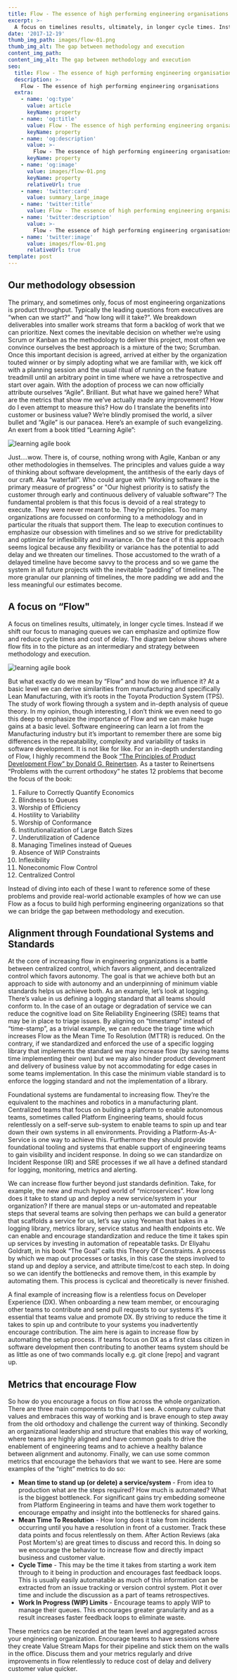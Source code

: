 ```yaml
---
title: Flow - The essence of high performing engineering organisations
excerpt: >-
  A focus on timelines results, ultimately, in longer cycle times. Instead if we shift our focus to managing queues we can emphasize and optimize flow and reduce cycle times and cost of delay
date: '2017-12-19'
thumb_img_path: images/flow-01.png
thumb_img_alt: The gap between methodology and execution
content_img_path: 
content_img_alt: The gap between methodology and execution
seo:
  title: Flow - The essence of high performing engineering organisations
  description: >-
    Flow - The essence of high performing engineering organisations
  extra:
    - name: 'og:type'
      value: article
      keyName: property
    - name: 'og:title'
      value: Flow - The essence of high performing engineering organisations
      keyName: property
    - name: 'og:description'
      value: >-
        Flow - The essence of high performing engineering organisations
      keyName: property
    - name: 'og:image'
      value: images/flow-01.png
      keyName: property
      relativeUrl: true
    - name: 'twitter:card'
      value: summary_large_image
    - name: 'twitter:title'
      value: Flow - The essence of high performing engineering organisations
    - name: 'twitter:description'
      value: >-
        Flow - The essence of high performing engineering organisations
    - name: 'twitter:image'
      value: images/flow-01.png
      relativeUrl: true
template: post
---
```


## Our methodology obsession

The primary, and sometimes only, focus of most engineering organizations is product throughput. Typically the leading questions from executives are “when can we start?” and “how long will it take?”. We breakdown deliverables into smaller work streams that form a backlog of work that we can prioritize. Next comes the inevitable decision on whether we’re using Scrum or Kanban as the methodology to deliver this project, most often we convince ourselves the best approach is a mixture of the two; Scrumban. Once this important decision is agreed, arrived at either by the organization touted winner or by simply adopting what we are familiar with, we kick off with a planning session and the usual ritual of running on the feature treadmill until an arbitrary point in time where we have a retrospective and start over again. With the adoption of process we can now officially attribute ourselves “Agile”. Brilliant. But what have we gained here? What are the metrics that show me we’ve actually made any improvement? How do I even attempt to measure this? How do I translate the benefits into customer or business value? We’re blindly promised the world, a silver bullet and “Agile” is our panacea. Here’s an example of such evangelizing. An exert from a book titled “Learning Agile”:

![learning agile book](/images/flow-02.png)

Just….wow. There is, of course, nothing wrong with Agile, Kanban or any other methodologies in themselves. The principles and values guide a way of thinking about software development, the antithesis of the early days of our craft. Aka “waterfall”. Who could argue with "Working software is the primary measure of progress” or "Our highest priority is to satisfy the customer through early and continuous delivery of valuable software”? The fundamental problem is that this focus is devoid of a real strategy to execute. They were never meant to be. They’re principles. Too many organizations are focussed on conforming to a methodology and in particular the rituals that support them. The leap to execution continues to emphasize our obsession with timelines and so we strive for predictability and optimize for inflexibility and invariance. On the face of it this approach seems logical because any flexibility or variance has the potential to add delay and we threaten our timelines. Those accustomed to the wrath of a delayed timeline have become savvy to the process and so we game the system in all future projects with the inevitable “padding” of timelines. The more granular our planning of timelines, the more padding we add and the less meaningful our estimates become.

## A focus on “Flow"
A focus on timelines results, ultimately, in longer cycle times. Instead if we shift our focus to managing queues we can emphasize and optimize flow and reduce cycle times and cost of delay. The diagram below shows where flow fits in to the picture as an intermediary and strategy between methodology and execution.

![learning agile book](/images/flow-01.png)

But what exactly do we mean by “Flow” and how do we influence it? At a basic level we can derive similarities from manufacturing and specifically Lean Manufacturing, with it’s roots in the Toyota Production System (TPS). The study of work flowing through a system and in-depth analysis of queue theory. In my opinion, though interesting, I don’t think we even need to go this deep to emphasize the importance of Flow and we can make huge gains at a basic level. Software engineering can learn a lot from the Manufacturing industry but it’s important to remember there are some big differences in the repeatability, complexity and variability of tasks in software development. It is not like for like. For an in-depth understanding of Flow, I highly recommend the Book [“The Principles of Product Development Flow” by Donald G. Reinertsen](https://web.archive.org/web/20190329095153/https://www.amazon.co.uk/Principles-Product-Development-Flow-Generation/dp/1935401009/). As a taster to Reinertsens “Problems with the current orthodoxy” he states 12 problems that become the focus of the book:

1. Failure to Correctly Quantify Economics
2. Blindness to Queues
3. Worship of Efficiency
4. Hostility to Variability
5. Worship of Conformance
6. Institutionalization of Large Batch Sizes
7. Underutilization of Cadence
8. Managing Timelines instead of Queues
9. Absence of WIP Constraints
10. Inflexibility
11. Noneconomic Flow Control
12. Centralized Control

Instead of diving into each of these I want to reference some of these problems and provide real-world actionable examples of how we can use Flow as a focus to build high performing engineering organizations so that we can bridge the gap between methodology and execution.

## Alignment through Foundational Systems and Standards

At the core of increasing flow in engineering organizations is a battle between centralized control, which favors alignment, and decentralized control which favors autonomy. The goal is that we achieve both but an approach to side with autonomy and an underpinning of minimum viable standards helps us achieve both. As an example, let’s look at logging. There’s value in us defining a logging standard that all teams should conform to. In the case of an outage or degradation of service we can reduce the cognitive load on Site Reliability Engineering (SRE) teams that may be in place to triage issues. By aligning on “timestamp” instead of “time-stamp”, as a trivial example, we can reduce the triage time which increases Flow as the Mean Time To Resolution (MTTR) is reduced. On the contrary, if we standardized and enforced the use of a specific logging library that implements the standard we may increase flow (by saving teams time implementing their own) but we may also hinder product development and delivery of business value by not accommodating for edge cases in some teams implementation. In this case the minimum viable standard is to enforce the logging standard and not the implementation of a library.

Foundational systems are fundamental to increasing flow. They’re the equivalent to the machines and robotics in a manufacturing plant. Centralized teams that focus on building a platform to enable autonomous teams, sometimes called Platform Engineering teams, should focus relentlessly on a self-serve sub-system to enable teams to spin up and tear down their own systems in all environments. Providing a Platform-As-A-Service is one way to achieve this. Furthermore they should provide foundational tooling and systems that enable support of engineering teams to gain visibility and incident response. In doing so we can standardize on Incident Response (IR) and SRE processes if we all have a defined standard for logging, monitoring, metrics and alerting.

We can increase flow further beyond just standards definition. Take, for example, the new and much hyped world of “microservices”. How long does it take to stand up and deploy a new service/system in your organization? If there are manual steps or un-automated and repeatable steps that several teams are solving then perhaps we can build a generator that scaffolds a service for us, let’s say using Yeoman that bakes in a logging library, metrics library, service status and health endpoints etc. We can enable and encourage standardization and reduce the time it takes spin up services by investing in automation of repeatable tasks. Dr Eliyahu Goldratt, in his book “The Goal” calls this Theory Of Constraints. A process by which we map out processes or tasks, in this case the steps involved to stand up and deploy a service, and attribute time/cost to each step. In doing so we can identify the bottlenecks and remove them, in this example by automating them. This process is cyclical and theoretically is never finished.

A final example of increasing flow is a relentless focus on Developer Experience (DX). When onboarding a new team member, or encouraging other teams to contribute and send pull requests to our systems it’s essential that teams value and promote DX. By striving to reduce the time it takes to spin up and contribute to your systems you inadvertently encourage contribution. The aim here is again to increase flow by automating the setup process. If teams focus on DX as a first class citizen in software development then contributing to another teams system should be as little as one of two commands locally e.g. git clone [repo] and vagrant up.

## Metrics that encourage Flow

So how do you encourage a focus on flow across the whole organization. There are three main components to this that I see. A company culture that values and embraces this way of working and is brave enough to step away from the old orthodoxy and challenge the current way of thinking. Secondly an organizational leadership and structure that enables this way of working, where teams are highly aligned and have common goals to drive the enablement of engineering teams and to achieve a healthy balance between alignment and autonomy. Finally, we can use some common metrics that encourage the behaviors that we want to see. Here are some examples of the “right” metrics to do so:

- **Mean time to stand up (or delete) a service/system** - From idea to production what are the steps required? How much is automated? What is the biggest bottleneck. For significant gains try embedding someone from Platform Engineering in teams and have them work together to encourage empathy and insight into the bottlenecks for shared gains.
- **Mean Time To Resolution** - How long does it take from incidents occurring until you have a resolution in front of a customer. Track these data points and focus relentlessly on them. After Action Reviews (aka Post Mortem's) are great times to discuss and record this. In doing so we encourage the behavior to increase flow and directly impact business and customer value.
- **Cycle Time** - This may be the time it takes from starting a work item through to it being in production and encourages fast feedback loops. This is usually easily automatable as much of this information can be extracted from an issue tracking or version control system. Plot it over time and include the discussion as a part of teams retrospectives.
- **Work In Progress (WIP) Limits** - Encourage teams to apply WIP to manage their queues. This encourages greater granularity and as a result increases faster feedback loops to eliminate waste.

These metrics can be recorded at the team level and aggregated across your engineering organization. Encourage teams to have sessions where they create Value Stream Maps for their pipeline and stick them on the walls in the office. Discuss them and your metrics regularly and drive improvements in flow relentlessly to reduce cost of delay and delivery customer value quicker.
